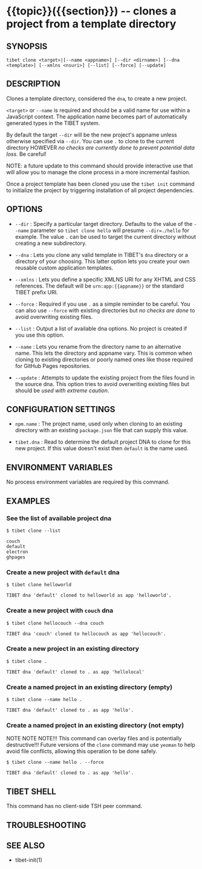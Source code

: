 {{topic}}({{section}}) -- clones a project from a template directory
=============================================

## SYNOPSIS

`tibet clone <target>|[--name <appname>] [--dir <dirname>]
    [--dna <template>] [--xmlns <nsuri>] [--list] [--force] [--update]`

## DESCRIPTION

Clones a template directory, considered the `dna`, to create a new project.

`<target>` or `--name` is required and should be a valid name for use within a
JavaScript context. The application name becomes part of automatically generated
types in the TIBET system.

By default the target `--dir` will be the new project's appname unless otherwise
specified via `--dir`. You can use `.` to clone to the current directory HOWEVER
*no checks are currently done to prevent potential data loss*. Be careful!

NOTE: a future update to this command should provide interactive use that
will allow you to manage the clone process in a more incremental fashion.

Once a project template has been cloned you use the `tibet init` command to
initialize the project by triggering installation of all project dependencies.

## OPTIONS

  * `--dir` :
    Specify a particular target directory. Defaults to the value of the `--name`
parameter so `tibet clone hello` will presume `--dir=./hello` for example. The
value `.` can be used to target the current directory without creating a new
subdirectory.

  * `--dna` :
    Lets you clone any valid template in TIBET's `dna` directory or a
directory of your choosing. This latter option lets you create your own reusable
custom application templates.

  * `--xmlns` :
    Lets you define a specific XMLNS URI for any XHTML and CSS references. The
default will be `urn:app:{{appname}}` or the standard TIBET prefix URI.

  * `--force` :
    Required if you use `.` as a simple reminder to be careful. You can also
use `--force` with existing directories but *no checks are done* to avoid
overwriting existing files.

  * `--list` :
    Output a list of available dna options. No project is created if you use
this option.

  * `--name` :
    Lets you rename from the directory name to an alternative name. This lets
the directory and appname vary. This is common when cloning to existing
directories or poorly named ones like those required for GitHub Pages
repositories.

  * `--update` :
    Attempts to update the existing project from the files found in the source
dna. This option tries to avoid overwriting existing files but should be *used
with extreme caution*.

## CONFIGURATION SETTINGS

  * `npm.name` :
    The project name, used only when cloning to an existing directory with an
existing `package.json` file that can supply this value.

  * `tibet.dna` :
    Read to determine the default project DNA to clone for this new project. If
this value doesn't exist then `default` is the name used.

## ENVIRONMENT VARIABLES

No process environment variables are required by this command.

## EXAMPLES

### See the list of available project dna

    $ tibet clone --list

    couch
    default
    electron
    ghpages

### Create a new project with `default` dna

    $ tibet clone helloworld

    TIBET dna 'default' cloned to helloworld as app 'helloworld'.

### Create a new project with `couch` dna

    $ tibet clone hellocouch --dna couch

    TIBET dna 'couch' cloned to hellocouch as app 'hellocouch'.

### Create a new project in an existing directory

    $ tibet clone .

    TIBET dna 'default' cloned to . as app 'hellolocal'

### Create a named project in an existing directory (empty)

    $ tibet clone --name hello .

    TIBET dna 'default' cloned to . as app 'hello'.

### Create a named project in an existing directory (not empty)

NOTE NOTE NOTE!!! This command can overlay files and is potentially
destructive!!! Future versions of the `clone` command may use `yeoman` to help
avoid file conflicts, allowing this operation to be done safely.

    $ tibet clone --name hello . --force

    TIBET dna 'default' cloned to . as app 'hello'.

## TIBET SHELL

This command has no client-side TSH peer command.

## TROUBLESHOOTING


## SEE ALSO

  * tibet-init(1)

